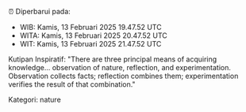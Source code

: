 ⏰ Diperbarui pada:
- WIB: Kamis, 13 Februari 2025 19.47.52 UTC
- WITA: Kamis, 13 Februari 2025 20.47.52 UTC
- WIT: Kamis, 13 Februari 2025 21.47.52 UTC

Kutipan Inspiratif:
"There are three principal means of acquiring knowledge... observation of nature, reflection, and experimentation. Observation collects facts; reflection combines them; experimentation verifies the result of that combination."


Kategori: nature


